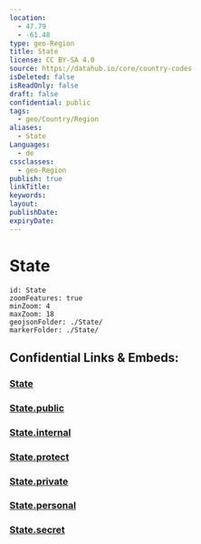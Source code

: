 ```yaml
---
location:
  - 47.79
  - -61.48
type: geo-Region
title: State
license: CC BY-SA 4.0
source: https://datahub.io/core/country-codes
isDeleted: false
isReadOnly: false
draft: false
confidential: public
tags:
  - geo/Country/Region
aliases:
  - State
Languages:
  - de
cssclasses:
  - geo-Region
publish: true
linkTitle:
keywords:
layout:
publishDate:
expiryDate:
---
```


# State

```leaflet
id: State
zoomFeatures: true 
minZoom: 4 
maxZoom: 18
geojsonFolder: ./State/
markerFolder: ./State/
```


## Confidential Links & Embeds: 

### [State](/_Standards/Earth/Continent/America~North/Canada/State.md) 

### [State.public](/_public/Earth/Continent/America~North/Canada/State.public.md) 

### [State.internal](/_internal/Earth/Continent/America~North/Canada/State.internal.md) 

### [State.protect](/_protect/Earth/Continent/America~North/Canada/State.protect.md) 

### [State.private](/_private/Earth/Continent/America~North/Canada/State.private.md) 

### [State.personal](/_personal/Earth/Continent/America~North/Canada/State.personal.md) 

### [State.secret](/_secret/Earth/Continent/America~North/Canada/State.secret.md)

